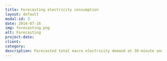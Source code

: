 ```yaml
---
title: Forecasting electricity consumption
layout: default
modal-id: 3
date: 2014-07-16
img: forecasting.png
alt: Forecasting
project-date:
client:
category:
description: Forecasted total macro electricity demand at 30-minute and 24-hour prediction windows. Compared to the Australian Energy Market Operator (AEMO), reduced average error by 39%, standard deviation by 46%, and maximum error by 44% when predicting at 30-minute intervals. AEMO is responsible for Australia's largest gas & electricity markets and power systems. I further forecasted residential electricity demand also at 30-minute and 24-hour prediction windows. My model achieved 80-90% accuracy for 30-minute windows, 60-80% accuracy for 24-hour windows.
---
```

